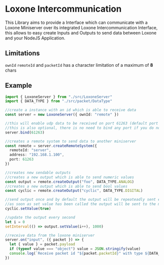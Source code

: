 Loxone Intercommunication
=========================

This Library aims to provide a Interface which can communicate with a Loxone Miniserver over its integrated Loxone Intercommunication Interface, this allows to easy create Inputs and Outputs to send data between Loxone and your NodeJS Application.

Limitations
-----------

`ownId` `remoteId` and `packetId` has a character limitation of a maximum of **8** chars


Example
-------

```typescript
import { LoxoneServer } from "./src/LoxoneServer"
import { DATA_TYPE } from "./src/packet/DataType"

//create a instance with an id which is able to receive data
const server = new LoxoneServer({ ownId: "remote" })

//this will enable udp data to be received on port 61263 (default port for loxone miniservers)
//this is also optional, there is no need to bind any port if you do not need to receive data
server.bind(61263)

//creates a remote system to send data to another miniserver
const remote = server.createRemoteSystem({
  remoteId: "server",
  address: "192.168.1.100",
  port: 61263
})

//creates new sendable outputs
//creates a new output which is able to send numeric values
const output = remote.createOutput("foo", DATA_TYPE.ANALOG)
//creates a new output which is able to send bool values
const cyclic = remote.createOutput("cyclic", DATA_TYPE.DIGITAL)

//send output once and by default the output will be repeateadly sent every 10 seconds
//as soon as set value has been called the output will be sent to the miniserver
cyclic.setValue(true)

//update the output every second
let i = 0
setInterval(() => output.setValue(i++), 1000)

//receive data from the loxone miniserver
server.on("input", ({ packet }) => {
  let { value } = packet.payload
  if (typeof value === "object") value = JSON.stringify(value)
  console.log(`Receive packet id "${packet.packetId}" with type ${DATA_TYPE[packet.type]} and value ${value}`)
})

```